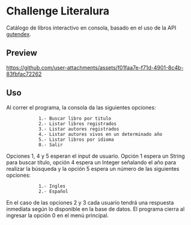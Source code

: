 # Challenge Literalura

Catálogo de libros interactivo en consola, basado en el uso de la API [gutendex](https://github.com/garethbjohnson/gutendex).

## Preview



https://github.com/user-attachments/assets/f01faa7e-f71d-4901-8c4b-83fbfac72262


## Uso

Al correr el programa, la consola da las siguientes opciones: 

                1.- Buscar libro por titulo
                2.- Listar libros registrados
                3.- Listar autores registrados
                4.- Listar autores vivos en un determinado año
                5.- Listar libros por idioma
                0.- Salir
              
Opciones 1, 4 y 5 esperan el input de usuario. Opción 1 espera un String para buscar título, opción 4 espera un Integer señalando el año para realizar la búsqueda y la opción 5 espera un número de las siguientes opciones:

                1.- Ingles
                2.- Español

En el caso de las opciones 2 y 3 cada usuario tendrá una respuesta inmediata según lo disponible en la base de datos.
El programa cierra al ingresar la opción 0 en el menú principal.
